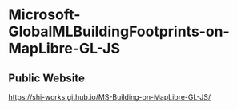 # Microsoft-GlobalMLBuildingFootprints-on-MapLibre-GL-JS
## Public Website
https://shi-works.github.io/MS-Building-on-MapLibre-GL-JS/
